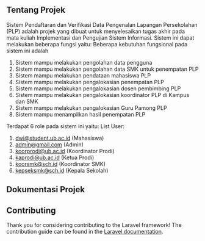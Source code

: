 ## Tentang Projek

Sistem Pendaftaran dan Verifikasi Data Pengenalan Lapangan Persekolahan (PLP) adalah projek yang dibuat untuk menyelesaikan tugas akhir pada mata kuliah Implementasi dan Pengujian Sistem Informasi. Sistem ini dapat melakukan beberapa fungsi yaitu:
Beberapa kebutuhan fungsional pada sistem ini adalah
1. Sistem mampu melakukan pengolahan data pengguna
2. Sistem mampu melakukan pengolahan data SMK untuk penempatan PLP
3. Sistem mampu melakukan pendataan mahasiswa PLP
4. Sistem mampu melakukan pengalokasian penempatan PLP
5. Sistem mampu melakukan pengalokasian dosen pembimbing PLP
6. Sistem mampu melakukan pengalokasian koordinator PLP di Kampus dan SMK
7. Sistem mampu melakukan pengalokasian Guru Pamong PLP
8. Sistem mampu menampilkan hasil penempatan PLP

Terdapat 6 role pada sistem ini yaitu:
List User:
1. dwi@student.ub.ac.id (Mahasiswa)
2. admin@gmail.com (Admin)
3. koorprodi@ub.ac.id (Koordinator Prodi)
4. kaprodi@ub.ac.id (Ketua Prodi)
5. koorsmk@sch.id (Koordinator SMK)
6. kepseksmk@sch.id (Kepala Sekolah)

## Dokumentasi Projek


## Contributing

Thank you for considering contributing to the Laravel framework! The contribution guide can be found in the [Laravel documentation](https://laravel.com/docs/contributions).
